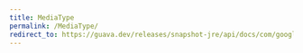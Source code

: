 ```yaml
---
title: MediaType
permalink: /MediaType/
redirect_to: https://guava.dev/releases/snapshot-jre/api/docs/com/google/common/net/MediaType.html
---
```

